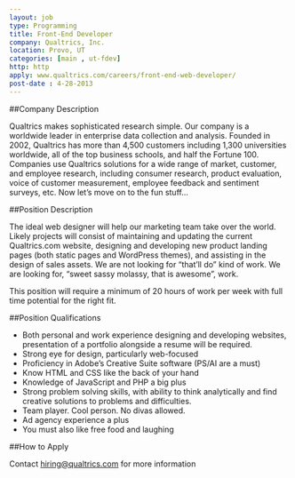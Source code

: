 ```yaml
---
layout: job
type: Programming
title: Front-End Developer
company: Qualtrics, Inc.
location: Provo, UT
categories: [main , ut-fdev]
http: http
apply: www.qualtrics.com/careers/front-end-web-developer/
post-date : 4-28-2013
---
```


##Company Description

Qualtrics makes sophisticated research simple. Our company is a worldwide leader in enterprise data collection and analysis. Founded in 2002, Qualtrics has more than 4,500 customers including 1,300 universities worldwide, all of the top business schools, and half the Fortune 100. Companies use Qualtrics solutions for a wide range of market, customer, and employee research, including consumer research, product evaluation, voice of customer measurement, employee feedback and sentiment surveys, etc. Now let’s move on to the fun stuff…

##Position Description

The ideal web designer will help our marketing team take over the world. Likely projects will consist of maintaining and updating the current Qualtrics.com website, designing and developing new product landing pages (both static pages and WordPress themes), and assisting in the design of sales assets. We are not looking for “that’ll do” kind of work. We are looking for, “sweet sassy molassy, that is awesome”, work.

This position will require a minimum of 20 hours of work per week with full time potential for the right fit.

##Position Qualifications

* Both personal and work experience designing and developing websites, presentation of a portfolio alongside a resume will be required.
* Strong eye for design, particularly web-focused
* Proficiency in Adobe’s Creative Suite software (PS/AI are a must)
* Know HTML and CSS like the back of your hand
* Knowledge of JavaScript and PHP a big plus
* Strong problem solving skills, with ability to think analytically and find creative solutions to problems and difficulties.
* Team player. Cool person. No divas allowed.
* Ad agency experience a plus
* You must also like free food and laughing

##How to Apply

Contact hiring@qualtrics.com for more information